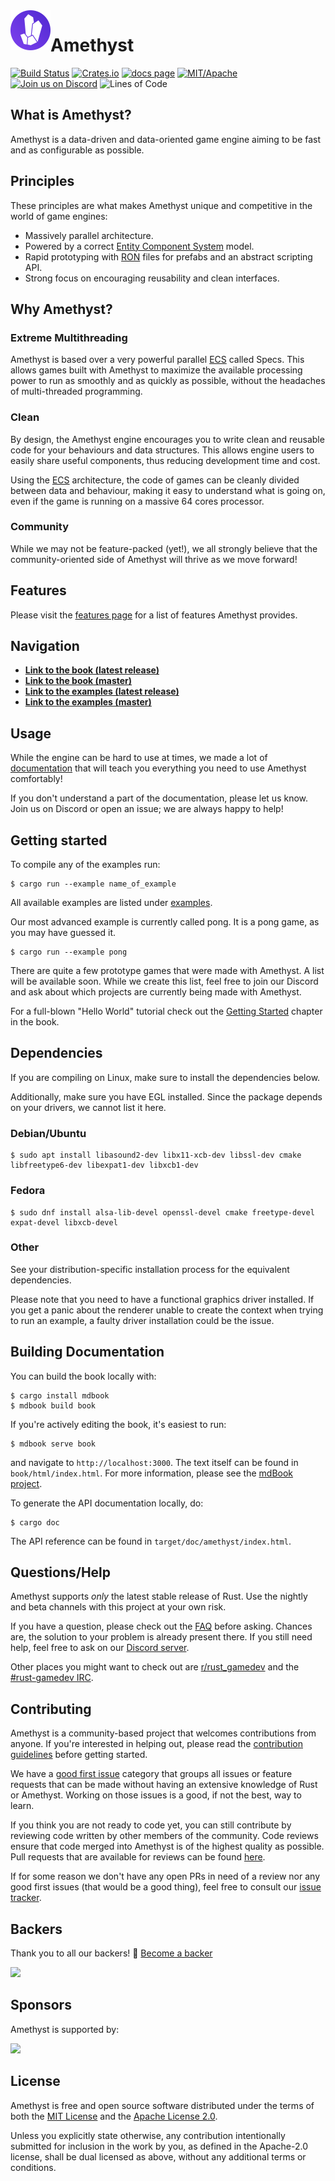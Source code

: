 <img align="left" width="64px" src="book/src/images/amethyst_emblem.png" />

# Amethyst

[![Build Status][s1]][tc] [![Crates.io][s2]][ci] [![docs page][docs-badge]][docs] [![MIT/Apache][s3]][li] [![Join us on Discord][s4]][di] ![Lines of Code][s6]

[s1]: https://travis-ci.org/amethyst/amethyst.svg?branch=master
[s2]: https://img.shields.io/crates/v/amethyst.svg
[docs-badge]: https://img.shields.io/badge/docs-website-blue.svg
[docs]: https://www.amethyst.rs/doc/
[s3]: https://img.shields.io/badge/license-MIT%2FApache-blue.svg
[s4]: https://img.shields.io/discord/425678876929163284.svg?logo=discord
[s6]: https://tokei.rs/b1/github/amethyst/amethyst?category=code
[tc]: https://travis-ci.org/amethyst/amethyst/
[ci]: https://crates.io/crates/amethyst/
[li]: COPYING
[di]: https://discord.gg/amethyst

## What is Amethyst?

Amethyst is a data-driven and data-oriented game engine aiming to be fast and as
configurable as possible.

## Principles

These principles are what makes Amethyst unique and competitive in the world of
game engines:

* Massively parallel architecture.
* Powered by a correct [Entity Component System][ECS] model.
* Rapid prototyping with [RON][ron] files for prefabs and an abstract scripting
  API.
* Strong focus on encouraging reusability and clean interfaces.

[ecs]: https://en.wikipedia.org/wiki/Entity–component–system
[ron]: https://github.com/ron-rs/ron

## Why Amethyst?

### Extreme Multithreading

Amethyst is based over a very powerful parallel [ECS][ecs] called Specs. This
allows games built with Amethyst to maximize the available processing power to
run as smoothly and as quickly as possible, without the headaches of
multi-threaded programming.

### Clean

By design, the Amethyst engine encourages you to write clean and reusable code
for your behaviours and data structures. This allows engine users to easily
share useful components, thus reducing development time and cost.

Using the [ECS][ecs] architecture, the code of games can be cleanly divided
between data and behaviour, making it easy to understand what is going on, even
if the game is running on a massive 64 cores processor.

### Community

While we may not be feature-packed (yet!), we all strongly believe that the
community-oriented side of Amethyst will thrive as we move forward!

## Features

Please visit the [features page][feat] for a list of features Amethyst provides.

[feat]: docs/FEATURES.md

## Navigation

* [**Link to the book (latest release)**][bkr]
* [**Link to the book (master)**][bkm]
* [**Link to the examples (latest release)**][exr]
* [**Link to the examples (master)**][exm]

## Usage

While the engine can be hard to use at times, we made a lot of
[documentation][bkr] that will teach you everything you need to use Amethyst
comfortably!

If you don't understand a part of the documentation, please let us know. Join us
on Discord or open an issue; we are always happy to help!

[bkr]: https://www.amethyst.rs/book/latest/
[bkm]: https://www.amethyst.rs/book/master/
[exr]: https://github.com/amethyst/amethyst/tree/v0.10.0/examples
[exm]: https://github.com/amethyst/amethyst/tree/master/examples

## Getting started

To compile any of the examples run:

```
$ cargo run --example name_of_example
```

All available examples are listed under [examples][exr].

Our most advanced example is currently called pong. It is a pong game, as you
may have guessed it.

```
$ cargo run --example pong
```

There are quite a few prototype games that were made with Amethyst. A list will
be available soon. While we create this list, feel free to join our Discord and
ask about which projects are currently being made with Amethyst.

For a full-blown "Hello World" tutorial check out the [Getting Started][gs]
chapter in the book.

[gs]: https://www.amethyst.rs/book/latest/getting-started.html

## Dependencies

If you are compiling on Linux, make sure to install the dependencies below.

Additionally, make sure you have EGL installed. Since the package depends on
your drivers, we cannot list it here.

### Debian/Ubuntu

```
$ sudo apt install libasound2-dev libx11-xcb-dev libssl-dev cmake libfreetype6-dev libexpat1-dev libxcb1-dev
```

### Fedora

```
$ sudo dnf install alsa-lib-devel openssl-devel cmake freetype-devel expat-devel libxcb-devel
```

### Other

See your distribution-specific installation process for the equivalent
dependencies.

Please note that you need to have a functional graphics driver installed. If
you get a panic about the renderer unable to create the context when trying to
run an example, a faulty driver installation could be the issue.

## Building Documentation

You can build the book locally with:

```
$ cargo install mdbook
$ mdbook build book
```

If you're actively editing the book, it's easiest to run:

```
$ mdbook serve book
```

and navigate to `http://localhost:3000`. The text itself can be found in
`book/html/index.html`. For more information, please see the
[mdBook project](https://github.com/rust-lang-nursery/mdBook).

To generate the API documentation locally, do:

```
$ cargo doc
```

The API reference can be found in `target/doc/amethyst/index.html`.

## Questions/Help

Amethyst supports _only_ the latest stable release of Rust. Use the nightly and
beta channels with this project at your own risk.

If you have a question, please check out the [FAQ][faq] before asking. Chances
are, the solution to your problem is already present there. If you still need
help, feel free to ask on our [Discord server][di].

Other places you might want to check out are [r/rust_gamedev][rg] and the
[#rust-gamedev IRC][irc].

[faq]: https://github.com/amethyst/amethyst/wiki/Frequently-Asked-Questions
[di]: https://discord.gg/amethyst
[rg]: https://www.reddit.com/r/rust_gamedev/
[irc]: https://botbot.me/mozilla/rust-gamedev/

## Contributing

Amethyst is a community-based project that welcomes contributions from anyone.
If you're interested in helping out, please read the
[contribution guidelines][cm] before getting started.

We have a [good first issue][gfi] category that groups all issues or feature
requests that can be made without having an extensive knowledge of Rust or
Amethyst. Working on those issues is a good, if not the best, way to learn.

If you think you are not ready to code yet, you can still contribute by
reviewing code written by other members of the community. Code reviews ensure
that code merged into Amethyst is of the highest quality as possible. Pull
requests that are available for reviews can be found [here][pr].

If for some reason we don't have any open PRs in need of a review nor any good
first issues (that would be a good thing), feel free to consult our
[issue tracker][it].

[cm]: docs/CONTRIBUTING.md
[pr]: https://github.com/amethyst/amethyst/pulls
[it]: https://github.com/amethyst/amethyst/issues
[gfi]: https://github.com/amethyst/amethyst/issues?q=is%3Aissue+is%3Aopen+label%3A%22good+first+issue%22

## Backers

Thank you to all our backers! 🙏 [Become a backer](https://www.amethyst-engine.org/donate)

<a href="https://opencollective.com/amethyst#backers" target="_blank">
  <img src="https://opencollective.com/amethyst/backers.svg?width=890">
</a>

## Sponsors

Amethyst is supported by:
<p>
  <a href="https://www.digitalocean.com?utm_medium=opensource&utm_source=amethyst/">
    <img src="https://opensource.nyc3.cdn.digitaloceanspaces.com/attribution/assets/SVG/DO_Logo_horizontal_blue.svg" width="201px">
  </a>
</p>

## License

Amethyst is free and open source software distributed under the terms of both
the [MIT License][lm] and the [Apache License 2.0][la].

[lm]: docs/LICENSE-MIT
[la]: docs/LICENSE-APACHE

Unless you explicitly state otherwise, any contribution intentionally submitted
for inclusion in the work by you, as defined in the Apache-2.0 license, shall be
dual licensed as above, without any additional terms or conditions.
